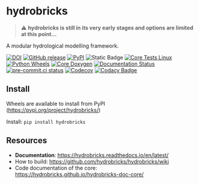 # hydrobricks

> :warning: **hydrobricks is still in its very early stages and options are limited at this point...**

A modular hydrological modelling framework.

[![DOI](https://zenodo.org/badge/301952016.svg)](https://zenodo.org/badge/latestdoi/301952016)
[![GitHub release](https://img.shields.io/github/v/release/hydrobricks/hydrobricks)](https://github.com/hydrobricks/hydrobricks/releases)
[![PyPI](https://img.shields.io/pypi/v/hydrobricks)](https://pypi.org/project/hydrobricks/)
![Static Badge](https://img.shields.io/badge/python-%3E%3D3.11-blue)
[![Core Tests Linux](https://github.com/hydrobricks/hydrobricks/actions/workflows/core-tests-linux.yml/badge.svg)](https://github.com/hydrobricks/hydrobricks/actions/workflows/core-tests-linux.yml)
[![Python Wheels](https://github.com/hydrobricks/hydrobricks/actions/workflows/python-wheels.yml/badge.svg)](https://github.com/hydrobricks/hydrobricks/actions/workflows/python-wheels.yml)
[![Core Doxygen](https://github.com/hydrobricks/hydrobricks/actions/workflows/core-doxygen.yml/badge.svg)](https://github.com/hydrobricks/hydrobricks/actions/workflows/core-doxygen.yml)
[![Documentation Status](https://readthedocs.org/projects/hydrobricks/badge/?version=latest)](https://hydrobricks.readthedocs.io/en/latest/?badge=latest)
[![pre-commit.ci status](https://results.pre-commit.ci/badge/github/hydrobricks/hydrobricks/main.svg)](https://results.pre-commit.ci/latest/github/hydrobricks/hydrobricks/main)
[![Codecov](https://img.shields.io/codecov/c/github/hydrobricks/hydrobricks)](https://codecov.io/gh/hydrobricks/hydrobricks)
[![Codacy Badge](https://app.codacy.com/project/badge/Grade/639e5bb76690488f9aac5feb89722bfa)](https://www.codacy.com/gh/hydrobricks/hydrobricks/dashboard?utm_source=github.com&amp;utm_medium=referral&amp;utm_content=hydrobricks/hydrobricks&amp;utm_campaign=Badge_Grade)


## Install

Wheels are available to install from PyPI (https://pypi.org/project/hydrobricks/)

Install: ```pip install hydrobricks```

## Resources
*   **Documentation**: https://hydrobricks.readthedocs.io/en/latest/
*   How to build: https://github.com/hydrobricks/hydrobricks/wiki
*   Code documentation of the core: https://hydrobricks.github.io/hydrobricks-doc-core/
